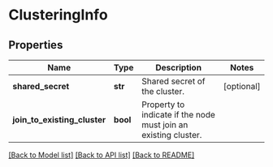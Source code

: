 # ClusteringInfo

## Properties
Name | Type | Description | Notes
------------ | ------------- | ------------- | -------------
**shared_secret** | **str** | Shared secret of the cluster. | [optional] 
**join_to_existing_cluster** | **bool** | Property to indicate if the node must join an existing cluster. | 

[[Back to Model list]](../README.md#documentation-for-models) [[Back to API list]](../README.md#documentation-for-api-endpoints) [[Back to README]](../README.md)

